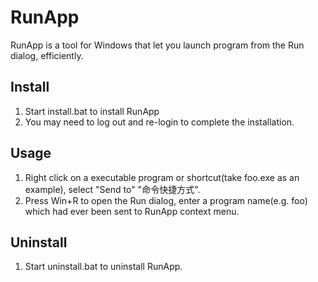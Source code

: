 # RunApp
RunApp is a tool for Windows that let you launch program from the Run dialog, efficiently.

## Install
1. Start install.bat to install RunApp  
2. You may need to log out and re-login to complete the installation.

## Usage
1. Right click on a executable program or shortcut(take foo.exe as an example), select "Send to" "命令快捷方式".
2. Press Win+R to open the Run dialog, enter a program name(e.g. foo) which had ever been sent to RunApp context menu.

## Uninstall
1. Start uninstall.bat to uninstall RunApp.
